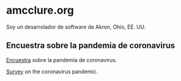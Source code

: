 # amcclure.org
Soy un desarrolador de software de Akron, Ohio, EE. UU.

## Encuestra sobre la pandemia de coronavirus
[Encuestra](covid-survey) sobre la pandemia de coronavirus.

[Survey](covid-survey-en) on the coronavirus pandemic.
